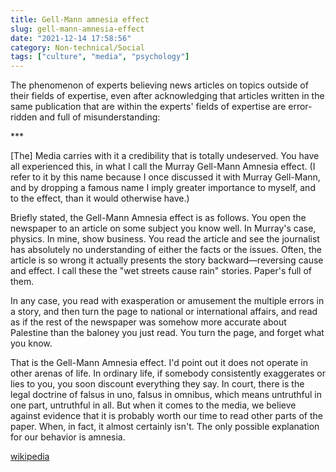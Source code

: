 ```yaml
---
title: Gell-Mann amnesia effect
slug: gell-mann-amnesia-effect
date: "2021-12-14 17:58:56"
category: Non-technical/Social
tags: ["culture", "media", "psychology"]
---
```


The phenomenon of experts believing news articles on topics outside of their
fields of expertise, even after acknowledging that articles written in the same
publication that are within the experts' fields of expertise are error-ridden
and full of misunderstanding:

\*\*\*

[The] Media carries with it a credibility that is totally undeserved. You have all
experienced this, in what I call the Murray Gell-Mann Amnesia effect. (I refer
to it by this name because I once discussed it with Murray Gell-Mann, and by
dropping a famous name I imply greater importance to myself, and to the effect,
than it would otherwise have.)

Briefly stated, the Gell-Mann Amnesia effect is as follows. You open the
newspaper to an article on some subject you know well. In Murray's case,
physics. In mine, show business. You read the article and see the journalist has
absolutely no understanding of either the facts or the issues. Often, the
article is so wrong it actually presents the story backward—reversing cause and
effect. I call these the "wet streets cause rain" stories. Paper's full of them.

In any case, you read with exasperation or amusement the multiple errors in a
story, and then turn the page to national or international affairs, and read as
if the rest of the newspaper was somehow more accurate about Palestine than the
baloney you just read. You turn the page, and forget what you know.

That is the Gell-Mann Amnesia effect. I'd point out it does not operate in other
arenas of life. In ordinary life, if somebody consistently exaggerates or lies
to you, you soon discount everything they say. In court, there is the legal
doctrine of falsus in uno, falsus in omnibus, which means untruthful in one
part, untruthful in all. But when it comes to the media, we believe against
evidence that it is probably worth our time to read other parts of the paper.
When, in fact, it almost certainly isn't. The only possible explanation for our
behavior is amnesia.

[wikipedia](https://en.wikipedia.org/wiki/Michael_Crichton#Why_Speculate?)
